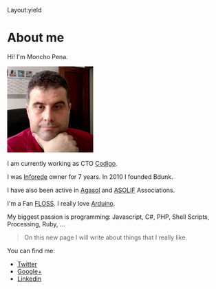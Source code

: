 Layout:yield

# About me

Hi! I'm Moncho Pena.

![moncho photo]

I am currently working as CTO [Codigo][codigo].

I was [Inforede][inforede] owner for 7 years. In 2010 I founded Bdunk.

I have also been active in [Agasol][agasol] and [ASOLIF][asolif] Associations.

I'm a Fan [FLOSS][floss]. I really love [Arduino][arduino].

My biggest passion is programming: Javascript, C#, PHP, Shell Scripts, Processing, Ruby, ...

>On this new page I will write about things that I really like.

You can find me:

- [Twitter][twitter]
- [Google+][gplus]
- [Linkedin][linkedin]

[moncho photo]: /attachments/moncho.jpg "Moncho Pena Profile Photo"
[inforede]: http://inforede.es
[chaxpert main]: https://chaxpert.com
[agasol]: http://www.agasol.org/
[asolif]: http://www.asolif.es/
[floss]: http://en.wikipedia.org/wiki/Free_and_open_source_software
[arduino]: http://www.arduino.cc/
[chaxpert]: https://community.chaxpert.net/en_US/u/59/moncho-pena
[twitter]: https://twitter.com/#!/monchopena
[gplus]: https://plus.google.com/118005874602757929752
[linkedin]: http://www.linkedin.com/in/ramonpena
[codigo]: https://codigo.co.uk